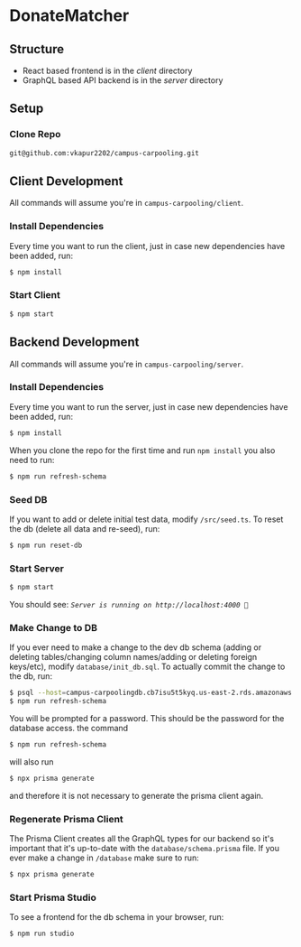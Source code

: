 # DonateMatcher

## Structure

- React based frontend is in the _client_ directory
- GraphQL based API backend is in the _server_ directory

## Setup

### Clone Repo

```sh
git@github.com:vkapur2202/campus-carpooling.git
```

## Client Development

All commands will assume you're in `campus-carpooling/client`.

### Install Dependencies

Every time you want to run the client, just in case new dependencies have been added, run:

```sh
$ npm install
```

### Start Client

```sh
$ npm start
```

## Backend Development

All commands will assume you're in `campus-carpooling/server`.

### Install Dependencies

Every time you want to run the server, just in case new dependencies have been added, run:

```sh
$ npm install
```

When you clone the repo for the first time and run `npm install` you also need to run:

```sh
$ npm run refresh-schema
```

### Seed DB

If you want to add or delete initial test data, modify `/src/seed.ts`. To reset the db (delete all data and re-seed), run:

```sh
$ npm run reset-db
```

### Start Server

```sh
$ npm start
```

You should see: _`Server is running on http://localhost:4000 🚀`_

### Make Change to DB

If you ever need to make a change to the dev db schema (adding or deleting tables/changing column names/adding or deleting foreign keys/etc), modify `database/init_db.sql`. To actually commit the change to the db, run:

```sh
$ psql --host=campus-carpoolingdb.cb7isu5t5kyq.us-east-2.rds.amazonaws.com --port=5432 --username=postgres --password --dbname=carpoolingDB < database/init_db.sql
$ npm run refresh-schema
```
You will be prompted for a password. This should be the password for the database access. the command

```sh
$ npm run refresh-schema
```
will also run
```sh
$ npx prisma generate
```
and therefore it is not necessary to generate the prisma client again.
### Regenerate Prisma Client

The Prisma Client creates all the GraphQL types for our backend so it's important that it's up-to-date with the `database/schema.prisma` file. If you ever make a change in `/database` make sure to run:

```sh
$ npx prisma generate
```

### Start Prisma Studio

To see a frontend for the db schema in your browser, run:

```sh
$ npm run studio
```
